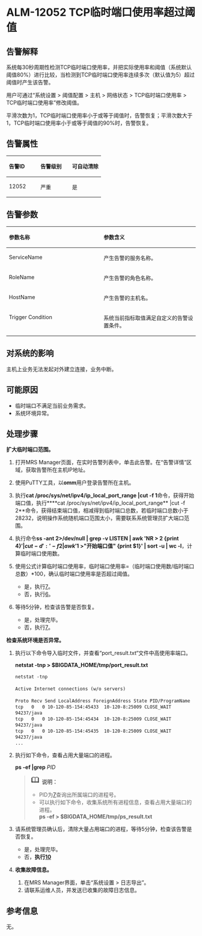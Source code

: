 # ALM-12052 TCP临时端口使用率超过阈值<a name="ZH-CN_TOPIC_0174499402"></a>

## 告警解释<a name="zh-cn_topic_0093195101_zh-cn_topic_0087154420_zh-cn_topic_0087039394_section41396267"></a>

系统每30秒周期性检测TCP临时端口使用率，并把实际使用率和阈值（系统默认阈值80%）进行比较，当检测到TCP临时端口使用率连续多次（默认值为5）超过阈值时产生该告警。

用户可通过“系统设置 \> 阈值配置 \> 主机 \> 网络状态 \> TCP临时端口使用率 \> TCP临时端口使用率”修改阈值。

平滑次数为1，TCP临时端口使用率小于或等于阈值时，告警恢复；平滑次数大于1，TCP临时端口使用率小于或等于阈值的90%时，告警恢复。

## 告警属性<a name="zh-cn_topic_0093195101_zh-cn_topic_0087154420_zh-cn_topic_0087039394_section37022085"></a>

<a name="zh-cn_topic_0093195101_zh-cn_topic_0087154420_zh-cn_topic_0087039394_table52321376"></a>
<table><thead align="left"><tr id="zh-cn_topic_0093195101_zh-cn_topic_0087154420_zh-cn_topic_0087039394_row39266406"><th class="cellrowborder" valign="top" width="33.33333333333333%" id="mcps1.1.4.1.1"><p id="zh-cn_topic_0093195101_zh-cn_topic_0087154420_zh-cn_topic_0087039394_p26462316"><a name="zh-cn_topic_0093195101_zh-cn_topic_0087154420_zh-cn_topic_0087039394_p26462316"></a><a name="zh-cn_topic_0093195101_zh-cn_topic_0087154420_zh-cn_topic_0087039394_p26462316"></a>告警ID</p>
</th>
<th class="cellrowborder" valign="top" width="33.33333333333333%" id="mcps1.1.4.1.2"><p id="zh-cn_topic_0093195101_zh-cn_topic_0087154420_zh-cn_topic_0087039394_p63072822"><a name="zh-cn_topic_0093195101_zh-cn_topic_0087154420_zh-cn_topic_0087039394_p63072822"></a><a name="zh-cn_topic_0093195101_zh-cn_topic_0087154420_zh-cn_topic_0087039394_p63072822"></a>告警级别</p>
</th>
<th class="cellrowborder" valign="top" width="33.33333333333333%" id="mcps1.1.4.1.3"><p id="zh-cn_topic_0093195101_zh-cn_topic_0087154420_zh-cn_topic_0087039394_p8624940"><a name="zh-cn_topic_0093195101_zh-cn_topic_0087154420_zh-cn_topic_0087039394_p8624940"></a><a name="zh-cn_topic_0093195101_zh-cn_topic_0087154420_zh-cn_topic_0087039394_p8624940"></a>可自动清除</p>
</th>
</tr>
</thead>
<tbody><tr id="zh-cn_topic_0093195101_zh-cn_topic_0087154420_zh-cn_topic_0087039394_row27531576"><td class="cellrowborder" valign="top" width="33.33333333333333%" headers="mcps1.1.4.1.1 "><p id="zh-cn_topic_0093195101_zh-cn_topic_0087154420_zh-cn_topic_0087039394_p15465151"><a name="zh-cn_topic_0093195101_zh-cn_topic_0087154420_zh-cn_topic_0087039394_p15465151"></a><a name="zh-cn_topic_0093195101_zh-cn_topic_0087154420_zh-cn_topic_0087039394_p15465151"></a>12052</p>
</td>
<td class="cellrowborder" valign="top" width="33.33333333333333%" headers="mcps1.1.4.1.2 "><p id="zh-cn_topic_0093195101_zh-cn_topic_0087154420_zh-cn_topic_0087039394_p44717739"><a name="zh-cn_topic_0093195101_zh-cn_topic_0087154420_zh-cn_topic_0087039394_p44717739"></a><a name="zh-cn_topic_0093195101_zh-cn_topic_0087154420_zh-cn_topic_0087039394_p44717739"></a>严重</p>
</td>
<td class="cellrowborder" valign="top" width="33.33333333333333%" headers="mcps1.1.4.1.3 "><p id="zh-cn_topic_0093195101_zh-cn_topic_0087154420_zh-cn_topic_0087039394_p65367140"><a name="zh-cn_topic_0093195101_zh-cn_topic_0087154420_zh-cn_topic_0087039394_p65367140"></a><a name="zh-cn_topic_0093195101_zh-cn_topic_0087154420_zh-cn_topic_0087039394_p65367140"></a>是</p>
</td>
</tr>
</tbody>
</table>

## 告警参数<a name="zh-cn_topic_0093195101_zh-cn_topic_0087154420_zh-cn_topic_0087039394_section64763312"></a>

<a name="zh-cn_topic_0093195101_zh-cn_topic_0087154420_zh-cn_topic_0087039394_table60246993"></a>
<table><thead align="left"><tr id="zh-cn_topic_0093195101_zh-cn_topic_0087154420_zh-cn_topic_0087039394_row16742709"><th class="cellrowborder" valign="top" width="50%" id="mcps1.1.3.1.1"><p id="zh-cn_topic_0093195101_zh-cn_topic_0087154420_zh-cn_topic_0087039394_p13982213"><a name="zh-cn_topic_0093195101_zh-cn_topic_0087154420_zh-cn_topic_0087039394_p13982213"></a><a name="zh-cn_topic_0093195101_zh-cn_topic_0087154420_zh-cn_topic_0087039394_p13982213"></a>参数名称</p>
</th>
<th class="cellrowborder" valign="top" width="50%" id="mcps1.1.3.1.2"><p id="zh-cn_topic_0093195101_zh-cn_topic_0087154420_zh-cn_topic_0087039394_p58817486"><a name="zh-cn_topic_0093195101_zh-cn_topic_0087154420_zh-cn_topic_0087039394_p58817486"></a><a name="zh-cn_topic_0093195101_zh-cn_topic_0087154420_zh-cn_topic_0087039394_p58817486"></a>参数含义</p>
</th>
</tr>
</thead>
<tbody><tr id="zh-cn_topic_0093195101_zh-cn_topic_0087154420_zh-cn_topic_0087039394_row66595895"><td class="cellrowborder" valign="top" width="50%" headers="mcps1.1.3.1.1 "><p id="zh-cn_topic_0093195101_zh-cn_topic_0087154420_zh-cn_topic_0087039394_p25558376"><a name="zh-cn_topic_0093195101_zh-cn_topic_0087154420_zh-cn_topic_0087039394_p25558376"></a><a name="zh-cn_topic_0093195101_zh-cn_topic_0087154420_zh-cn_topic_0087039394_p25558376"></a>ServiceName</p>
</td>
<td class="cellrowborder" valign="top" width="50%" headers="mcps1.1.3.1.2 "><p id="zh-cn_topic_0093195101_zh-cn_topic_0087154420_zh-cn_topic_0087039394_p56962570"><a name="zh-cn_topic_0093195101_zh-cn_topic_0087154420_zh-cn_topic_0087039394_p56962570"></a><a name="zh-cn_topic_0093195101_zh-cn_topic_0087154420_zh-cn_topic_0087039394_p56962570"></a>产生告警的服务名称。</p>
</td>
</tr>
<tr id="zh-cn_topic_0093195101_zh-cn_topic_0087154420_zh-cn_topic_0087039394_row42901084"><td class="cellrowborder" valign="top" width="50%" headers="mcps1.1.3.1.1 "><p id="zh-cn_topic_0093195101_zh-cn_topic_0087154420_zh-cn_topic_0087039394_p52435818"><a name="zh-cn_topic_0093195101_zh-cn_topic_0087154420_zh-cn_topic_0087039394_p52435818"></a><a name="zh-cn_topic_0093195101_zh-cn_topic_0087154420_zh-cn_topic_0087039394_p52435818"></a>RoleName</p>
</td>
<td class="cellrowborder" valign="top" width="50%" headers="mcps1.1.3.1.2 "><p id="zh-cn_topic_0093195101_zh-cn_topic_0087154420_zh-cn_topic_0087039394_p19442876"><a name="zh-cn_topic_0093195101_zh-cn_topic_0087154420_zh-cn_topic_0087039394_p19442876"></a><a name="zh-cn_topic_0093195101_zh-cn_topic_0087154420_zh-cn_topic_0087039394_p19442876"></a>产生告警的角色名称。</p>
</td>
</tr>
<tr id="zh-cn_topic_0093195101_zh-cn_topic_0087154420_zh-cn_topic_0087039394_row40768163"><td class="cellrowborder" valign="top" width="50%" headers="mcps1.1.3.1.1 "><p id="zh-cn_topic_0093195101_zh-cn_topic_0087154420_zh-cn_topic_0087039394_p13886870"><a name="zh-cn_topic_0093195101_zh-cn_topic_0087154420_zh-cn_topic_0087039394_p13886870"></a><a name="zh-cn_topic_0093195101_zh-cn_topic_0087154420_zh-cn_topic_0087039394_p13886870"></a>HostName</p>
</td>
<td class="cellrowborder" valign="top" width="50%" headers="mcps1.1.3.1.2 "><p id="zh-cn_topic_0093195101_zh-cn_topic_0087154420_zh-cn_topic_0087039394_p51094723"><a name="zh-cn_topic_0093195101_zh-cn_topic_0087154420_zh-cn_topic_0087039394_p51094723"></a><a name="zh-cn_topic_0093195101_zh-cn_topic_0087154420_zh-cn_topic_0087039394_p51094723"></a>产生告警的主机名。</p>
</td>
</tr>
<tr id="zh-cn_topic_0093195101_zh-cn_topic_0087154420_zh-cn_topic_0087039394_row57199326"><td class="cellrowborder" valign="top" width="50%" headers="mcps1.1.3.1.1 "><p id="zh-cn_topic_0093195101_zh-cn_topic_0087154420_zh-cn_topic_0087039394_p2633810"><a name="zh-cn_topic_0093195101_zh-cn_topic_0087154420_zh-cn_topic_0087039394_p2633810"></a><a name="zh-cn_topic_0093195101_zh-cn_topic_0087154420_zh-cn_topic_0087039394_p2633810"></a>Trigger Condition</p>
</td>
<td class="cellrowborder" valign="top" width="50%" headers="mcps1.1.3.1.2 "><p id="zh-cn_topic_0093195101_zh-cn_topic_0087154420_zh-cn_topic_0087039394_p12012051"><a name="zh-cn_topic_0093195101_zh-cn_topic_0087154420_zh-cn_topic_0087039394_p12012051"></a><a name="zh-cn_topic_0093195101_zh-cn_topic_0087154420_zh-cn_topic_0087039394_p12012051"></a>系统当前指标取值满足自定义的告警设置条件。</p>
</td>
</tr>
</tbody>
</table>

## 对系统的影响<a name="zh-cn_topic_0093195101_zh-cn_topic_0087154420_zh-cn_topic_0087039394_section45998902"></a>

主机上业务无法发起对外建立连接，业务中断。

## 可能原因<a name="zh-cn_topic_0093195101_zh-cn_topic_0087154420_zh-cn_topic_0087039394_section11336934"></a>

-   临时端口不满足当前业务需求。
-   系统环境异常。

## 处理步骤<a name="zh-cn_topic_0093195101_zh-cn_topic_0087154420_zh-cn_topic_0087039394_section34923547"></a>

**扩大临时端口范围。**

1.  打开MRS Manager页面，在实时告警列表中，单击此告警。在“告警详情”区域，获取告警所在主机IP地址。
2.  使用PuTTY工具，以**omm**用户登录告警所在主机。
3.  执行**cat /proc/sys/net/ipv4/ip\_local\_port\_range |cut -f 1**命令，获得开始端口值，执行****cat /proc/sys/net/ipv4/ip\_local\_port\_range**  |cut -f 2**命令，获得结束端口值，相减得到临时端口总数，若临时端口总数小于28232，说明操作系统随机端口范围太小，需要联系系统管理员扩大端口范围。
4.  执行命令**ss -ant 2\>/dev/null | grep -v LISTEN | awk 'NR \> 2 \{print $4\}'|cut -d ':' -f 2 | awk '$1 \>"开始端口值" \{print $1\}' | sort -u | wc -l**，计算临时端口使用数。
5.  使用公式计算临时端口使用率，临时端口使用率=（临时端口使用数/临时端口总数）\*100，确认临时端口使用率是否超过阈值。
    -   是，执行[7](#zh-cn_topic_0093195101_zh-cn_topic_0087154420_zh-cn_topic_0087039394_li62811777151245)。
    -   否，执行[6](#zh-cn_topic_0093195101_zh-cn_topic_0087154420_zh-cn_topic_0087039394_li5574623151245)。

6.  <a name="zh-cn_topic_0093195101_zh-cn_topic_0087154420_zh-cn_topic_0087039394_li5574623151245"></a>等待5分钟，检查该告警是否恢复。
    -   是，处理完毕。
    -   否，执行[7](#zh-cn_topic_0093195101_zh-cn_topic_0087154420_zh-cn_topic_0087039394_li62811777151245)。


**检查系统环境是否异常。**

1.  <a name="zh-cn_topic_0093195101_zh-cn_topic_0087154420_zh-cn_topic_0087039394_li62811777151245"></a>执行以下命令导入临时文件，并查看“port\_result.txt“文件中高使用率端口。

    **netstat -tnp \> $BIGDATA\_HOME/tmp/port\_result.txt**

    ```
    netstat -tnp 
    
    Active Internet connections (w/o servers)
    
    Proto Recv Send LocalAddress ForeignAddress State PID/ProgramName tcp   0   0 10-120-85-154:45433  10-120-8:25009 CLOSE_WAIT 94237/java 
    tcp   0   0 10-120-85-154:45434  10-120-8:25009 CLOSE_WAIT 94237/java 
    tcp   0   0 10-120-85-154:45435  10-120-8:25009 CLOSE_WAIT 94237/java 
    ...
    ```

2.  执行如下命令，查看占用大量端口的进程。

    **ps -ef |grep** _PID_

    >![](public_sys-resources/icon-note.gif) **说明：**   
    >-   PID为[7](#zh-cn_topic_0093195101_zh-cn_topic_0087154420_zh-cn_topic_0087039394_li62811777151245)查询出所属端口的进程号。  
    >-   可以执行如下命令，收集系统所有进程信息，查看占用大量端口的进程。  
    >    **ps -ef \> $BIGDATA\_HOME/tmp/ps\_result.txt**  

3.  请系统管理员确认后，清除大量占用端口的进程，等待5分钟，检查该告警是否恢复。
    -   是，处理完毕。
    -   否，**执行[10](#zh-cn_topic_0093195101_zh-cn_topic_0087154420_li26319743111949)**

4.  <a name="zh-cn_topic_0093195101_zh-cn_topic_0087154420_li26319743111949"></a>**收集故障信息。**
    1.  在MRS Manager界面，单击“系统设置 \> 日志导出”。
    2.  请联系运维人员，并发送已收集的故障日志信息。


## 参考信息<a name="zh-cn_topic_0093195101_zh-cn_topic_0087154420_zh-cn_topic_0087039394_section45876468"></a>

无。

